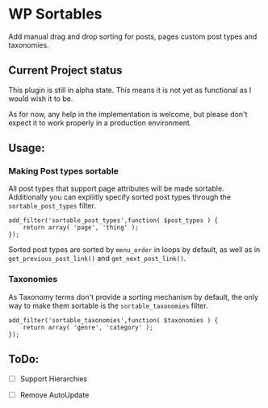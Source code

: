 WP Sortables
============

Add manual drag and drop sorting for posts, pages custom post types and taxonomies.

Current Project status
----------------------
This plugin is still in alpha state. This means it is not yet as functional as I
would wish it to be.

As for now, any help in the implementation is welcome, but please don't expect
it to work properly in a production environment.

Usage:
------

### Making Post types sortable

All post types that support page attributes will be made sortable.  Additionally
you can expliitly specify sorted post types through the `sortable_post_types` filter.

```
add_filter('sortable_post_types',function( $post_types ) {
	return array( 'page', 'thing' );
});
```

Sorted post types are sorted by `menu_order` in loops by default, as well as in `get_previous_post_link()`
and `get_next_post_link()`.

### Taxonomies

As Taxonomy terms don't provide a sorting mechanism by default, the only way to make
them sortable is the `sortable_taxonomies` filter.

```
add_filter('sortable_taxonomies',function( $taxonomies ) {
	return array( 'genre', 'category' );
});
```

ToDo:
-----
 - [ ] Support Hierarchies
 - [ ] Remove AutoUpdate

